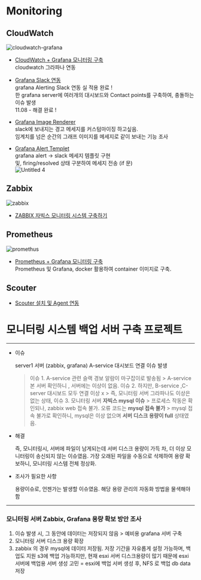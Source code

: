 # Monitoring

## CloudWatch
![cloudwatch-grafana](https://user-images.githubusercontent.com/84123877/207511350-84eaeda9-efe8-4bde-9a3c-c19358421d3d.png)
- [CloudWatch + Grafana 모니터링 구축](https://github.com/chanW-pack/Monitoring/blob/main/CloudWatch%20%2B%20Grafana%20%EB%AA%A8%EB%8B%88%ED%84%B0%EB%A7%81%20%EA%B5%AC%EC%B6%95.md) </br>
cloudwatch 그라파나 연동

- [Grafana Slack 연동](https://github.com/chanW-pack/Monitoring/blob/main/Grafana%20Slack%20%EC%97%B0%EB%8F%99.md) </br>
grafana Alerting Slack 연동 실 적용 완료 ! </br>
한 grafana server에 여러개의 대시보드와 Contact points를 구축하여, 충돌하는 이슈 발생 </br>
11.08 - 해결 완료 ! </br>
- [Grafana Image Renderer](https://github.com/chanW-pack/Monitoring/blob/main/Grafana%20Image%20Renderer.md) </br>
slack에 보내지는 경고 메세지를 커스텀마이징 하고싶음. </br>
임계치를 넘은 순간의 그래프 이미지를 메세지로 같이 보내는 기능 조사 </br>

- [Grafana Alert Templet](https://github.com/chanW-pack/Monitoring/blob/main/Grafana%20Alert%20Templet.md)  
grafana alert -> slack 메세지 템플릿 구현  
및, firing/resolved 상태 구분하여 메세지 전송 (if 문)  
![Untitled 4](https://user-images.githubusercontent.com/84123877/204981068-e510f684-00f4-423e-b6ff-041b888b65f7.png)

## Zabbix
![zabbix](https://user-images.githubusercontent.com/84123877/200781041-805cb412-bde1-4c94-9db2-d3754466b292.png)
- [ZABBIX 자빅스 모니터링 시스템 구축하기](https://github.com/chanW-pack/Monitoring/blob/main/Zabbix_%20%EC%9E%90%EB%B9%85%EC%8A%A4%20%EB%AA%A8%EB%8B%88%ED%84%B0%EB%A7%81%20%EC%8B%9C%EC%8A%A4%ED%85%9C%20%EA%B5%AC%EC%B6%95%ED%95%98%EA%B8%B0.md)

## Prometheus
![promethus](https://user-images.githubusercontent.com/84123877/200781352-02720582-ad6a-4c9a-ab5e-8f6d1bb03c08.png)
- [Prometheus + Grafana 모니터링 구축](https://github.com/chanW-pack/Monitoring/blob/main/Prometheus%20%2B%20Grafana%20%EB%AA%A8%EB%8B%88%ED%84%B0%EB%A7%81%20%EA%B5%AC%EC%B6%95.md) </br>
Prometheus 및 Grafana, docker 활용하여 container 이미지로 구축. 

## Scouter

- [Scouter 설치 및 Agent 연동](https://github.com/chanW-pack/Monitoring/blob/main/Linux%20Scouter%20%EC%84%A4%EC%B9%98%20%EB%B0%8F%20Agent%20%EC%97%B0%EB%8F%99.md)


# 모니터링 시스템 백업 서버 구축 프로젝트
---
- 이슈
    
    server1 서버 (zabbix, grafana) A-service 대시보드 연결 이슈 발생
    > 이슈 1. A-service 관련 슬랙 경보 알람이 마구잡이로 발송됨
                > A-service 본 서버 확인하니 , 서버에는 이상이 없음.
       이슈 2. 하지만, B-service ,C-server 대시보드 모두 연결 이상 x
                > 즉, 모니터링 서버 그라파나도 이상은 없는 상태,
       이슈 3. 모니터링 서버 **자빅스 mysql 이슈**
                > 프로세스 작동은 확인되나, zabbix web 접속 불가. 오류 코드는 **mysql 접속 불가**
                > mysql 접속 불가로 확인하니, mysql은 이상 없으며 **서버 디스크 용량이 full** 상태였음.
    
- 해결
    
    즉, 모니터링시, 서버에 파일이 남게되는데 서버 디스크 용량이 가득 차, 더 이상
    모니터링이 송신되지 않는 이슈였음.
    가장 오래된 파일을 수동으로 삭제하여 용량 확보하니, 모니터링 시스템 전체 정상화.
    
- 조사가 필요한 사항
    
    용량이슈로, 언젠가는 발생할 이슈였음. 해당 용량 관리의 자동화 방법을 물색해야 함
    

---

### 모니터링 서버 Zabbix, Grafana 용량 확보 방안 조사

1. 이슈 발생 시, 그 동안에 데이터는 저장되지 않음 > 예비용 grafana 서버 구축
2. 모니터링 서버 디스크 용량 확장
3. zabbix 의 경우 mysql에 데이터 저장됨. 저장 기간을 자유롭게 설정 가능하며, 백업도 지원
 s3에 백업 가능하지만, 현재 esxi 서버 디스크용량이 많기 때문에 esxi 서버에 백업용 서버 생성 고민
 = esxi에 백업 서버 생성 후, NFS 로 백업 db data 저장


